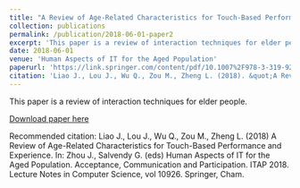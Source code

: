 ```yaml
---
title: "A Review of Age-Related Characteristics for Touch-Based Performance and Experience."
collection: publications
permalink: /publication/2018-06-01-paper2
excerpt: 'This paper is a review of interaction techniques for elder people.'
date: 2018-06-01
venue: 'Human Aspects of IT for the Aged Population'
paperurl: 'https://link.springer.com/content/pdf/10.1007%2F978-3-319-92034-4_21.pdf'
citation: 'Liao J., Lou J., Wu Q., Zou M., Zheng L. (2018). &quot;A Review of Age-Related Characteristics for Touch-Based Performance and Experience.&quot; <i>Human Aspects of IT for the Aged Population. Acceptance, Communication and Participation. ITAP 2018. Lecture Notes in Computer Science</i>. pp.279-296.'
---
```

This paper is a review of interaction techniques for elder people.

[Download paper here](https://link.springer.com/content/pdf/10.1007%2F978-3-319-92034-4_21.pdf)

Recommended citation: Liao J., Lou J., Wu Q., Zou M., Zheng L. (2018) A Review of Age-Related Characteristics for Touch-Based Performance and Experience. In: Zhou J., Salvendy G. (eds) Human Aspects of IT for the Aged Population. Acceptance, Communication and Participation. ITAP 2018. Lecture Notes in Computer Science, vol 10926. Springer, Cham.
